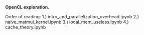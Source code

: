 <strong>OpenCL exploration.</strong> <br>

Order of reading:
1.) intro_and_parallelization_overhead.ipynb
2.) naive_matmul_kernel.ipynb
3.) local_mem_useless.ipynb
4.) cache_theory.ipynb
